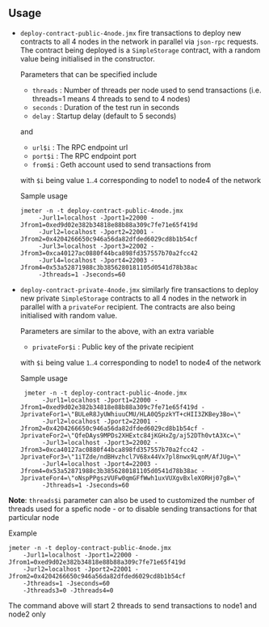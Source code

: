 ## Usage

 * `deploy-contract-public-4node.jmx` fire transactions to deploy new contracts to all 4 nodes in the network in parallel via `json-rpc` requests. The contract being deployed is a `SimpleStorage` contract, with a random value being initialised in the constructor.  
   
   Parameters that can be specified include  
     * `threads` : Number of threads per node used to send transactions (i.e. threads=1 means 4 threads to send to 4 nodes)  
     * `seconds` : Duration of the test run in seconds  
     * `delay` : Startup delay (default to 5 seconds)  
       
   and
   
     * `url$i` : The RPC endpoint url  
     * `port$i` : The RPC endpoint port  
     * `from$i` : Geth account used to send transactions from  
     
   with `$i` being value `1`..`4` corresponding to node1 to node4 of the network
        
   Sample usage
    ```shell script
    jmeter -n -t deploy-contract-public-4node.jmx 
         -Jurl1=localhost -Jport1=22000 -Jfrom1=0xed9d02e382b34818e88b88a309c7fe71e65f419d 
         -Jurl2=localhost -Jport2=22001 -Jfrom2=0x4204266650c946a56da82dfded6029cd8b1b54cf
         -Jurl3=localhost -Jport3=22002 -Jfrom3=0xca40127ac0880f44bca898fd357557b70a2fcc42
         -Jurl4=localhost -Jport4=22003 -Jfrom4=0x53a52871988c3b3856280181105d0541d78b38ac
         -Jthreads=1 -Jseconds=60
    ```
   
   
 * `deploy-contract-private-4node.jmx` similarly fire transactions to deploy new private `SimpleStorage` contracts to all 4 nodes in the network in parallel with a `privateFor` recipient. The contracts are also being initialised with random value.  
 
    Parameters are similar to the above, with an extra variable  
      * `privateFor$i` : Public key of the private recipient
      
    with `$i` being value `1`..`4` corresponding to node1 to node4 of the network  
    
    Sample usage
    ```shell script
     jmeter -n -t deploy-contract-public-4node.jmx 
          -Jurl1=localhost -Jport1=22000 -Jfrom1=0xed9d02e382b34818e88b88a309c7fe71e65f419d -JprivateFor1=\"BULeR8JyUWhiuuCMU/HLA0Q5pzkYT+cHII3ZKBey3Bo=\"
          -Jurl2=localhost -Jport2=22001 -Jfrom2=0x4204266650c946a56da82dfded6029cd8b1b54cf -JprivateFor2=\"QfeDAys9MPDs2XHExtc84jKGHxZg/aj52DTh0vtA3Xc=\"
          -Jurl3=localhost -Jport3=22002 -Jfrom3=0xca40127ac0880f44bca898fd357557b70a2fcc42 -JprivateFor3=\"1iTZde/ndBHvzhcl7V68x44Vx7pl8nwx9LqnM/AfJUg=\"
          -Jurl4=localhost -Jport4=22003 -Jfrom4=0x53a52871988c3b3856280181105d0541d78b38ac -JprivateFor4=\"oNspPPgszVUFw0qmGFfWwh1uxVUXgvBxleXORHj07g8=\"
          -Jthreads=1 -Jseconds=60
      ```


  
  
**Note**: `threads$i` parameter can also be used to customized the number of threads used for a spefic node - or to disable sending transactions for that particular node

Example
```
jmeter -n -t deploy-contract-public-4node.jmx 
    -Jurl1=localhost -Jport1=22000 -Jfrom1=0xed9d02e382b34818e88b88a309c7fe71e65f419d 
    -Jurl2=localhost -Jport2=22001 -Jfrom2=0x4204266650c946a56da82dfded6029cd8b1b54cf
    -Jthreads=1 -Jseconds=60
    -Jthreads3=0 -Jthreads4=0
```
The command above will start 2 threads to send transactions to node1 and node2 only